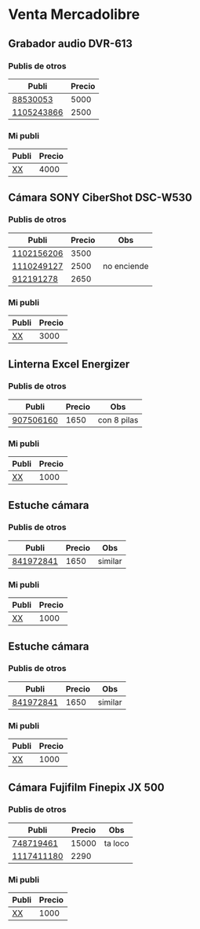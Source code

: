# Venta Mercadolibre

## Grabador audio DVR-613

### Publis de otros

| Publi | Precio
| ----- | ------
| [88530053](https://articulo.mercadolibre.com.ar/MLA-88530053) | 5000
| [1105243866](https://articulo.mercadolibre.com.ar/MLA-1105243866) | 2500 

### Mi publi

| Publi | Precio |
| ----- | ------ |
| [XX](https://example.com) | 4000 |

## Cámara SONY CiberShot DSC-W530

### Publis de otros

| Publi | Precio | Obs |
| ----- | ------ | --- |
| [1102156206](https://articulo.mercadolibre.com.ar/MLA-1102156206) | 3500 | |
| [1110249127](https://articulo.mercadolibre.com.ar/MLA-1110249127) | 2500 | no enciende |
| [912191278](https://articulo.mercadolibre.com.ar/MLA-912191278) | 2650 | |

### Mi publi

| Publi | Precio |
| ----- | ------ |
| [XX](https://example.com) | 3000 |

## Linterna Excel Energizer

### Publis de otros

| Publi | Precio | Obs |
| ----- | ------ | --- |
| [907506160](https://articulo.mercadolibre.com.ar/MLA-907506160) | 1650 | con 8 pilas |

### Mi publi

| Publi | Precio |
| ----- | ------ |
| [XX](https://example.com) | 1000 |

## Estuche cámara

### Publis de otros

| Publi | Precio | Obs |
| ----- | ------ | --- |
| [841972841](https://articulo.mercadolibre.com.ar/MLA-841972841) | 1650 | similar |

### Mi publi

| Publi | Precio |
| ----- | ------ |
| [XX](https://example.com) | 1000 |

## Estuche cámara

### Publis de otros

| Publi | Precio | Obs |
| ----- | ------ | --- |
| [841972841](https://articulo.mercadolibre.com.ar/MLA-841972841) | 1650 | similar |

### Mi publi

| Publi | Precio |
| ----- | ------ |
| [XX](https://example.com) | 1000 |

## Cámara Fujifilm Finepix JX 500

### Publis de otros

| Publi | Precio | Obs |
| ----- | ------ | --- |
| [748719461](https://articulo.mercadolibre.com.ar/MLA-748719461) | 15000 | ta loco |
| [1117411180](https://articulo.mercadolibre.com.ar/MLA-1117411180) | 2290 | |

### Mi publi

| Publi | Precio |
| ----- | ------ |
| [XX](https://example.com) | 1000 |
